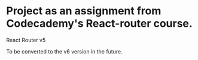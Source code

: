 Project as an assignment from Codecademy's React-router course.
===

React Router v5  

To be converted to the v6 version in the future.
